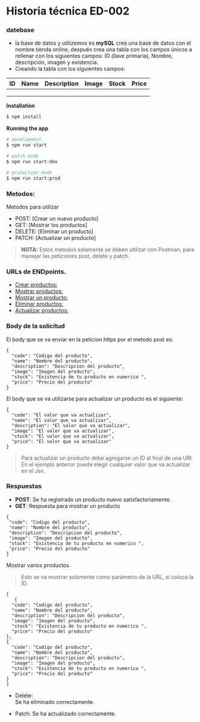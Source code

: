    
 # Historia técnica ED-002  

### datebase

* la base de datos y utilizemos es **mySQL** crea una base de datos con el nombre tienda online, después crea una tabla con los campos únicos a rellenar con los siguientes campos: ID (llave primaria), Nombre, descripción, imagen y existencia. 
* Creando la tabla con los siguientes campos:   

|ID|Name|Description|Image|Stock|Price|
|-|:-:|-:|-:|-|-|
| | ||
| | | |
| | | |

**Installation**
```bash
$ npm install
```

**Running the app** 

```bash
# development
$ npm run start

# watch mode
$ npm run start:dev

# production mode
$ npm run start:prod
```
### Metodos: 
 Metodos para utilizar 
* POST: [Crear un nuevo producto] 
* GET: [Mostrar los productos] 
* DELETE: [Eliminar un producto] 
* PATCH: [Actualizar un producto] 

> **NOTA:** Estos metodos solamente se deben utilizar con Postman, para manejar las peticiones post, delete y patch.

### URLs de ENDpoints. 

* [Crear productos:](http://localhost:3000/products)
* [Mostrar productos:](http://localhost:3000/products)
* [Mostrar un producto:](http://localhost:3000/products/id)
* [Eliminar productos:](http://localhost:3000/products/id)
* [Actualizar productos:](http://localhost:3000/products/id)

### Body de la solicitud 
El body que se va enviar en la peticion https por el metodo post es: 
```jsn
{
  "code": "Codigo del producto", 
  "name": "Nombre del producto",
  "description": "Descripcion del producto",
  "image": "Imagen del producto",
  "stock": "Existencia de tu producto en numerico ",
  "price": "Precio del producto"
}
```

El body que se va utilizarse para actualizar un producto es el siguiente: 

```jsn
{
  "code": "El valor que va actualizar", 
  "name": "El valor que va actualizar",
  "description": "El valor que va actualizar",
  "image": "El valor que va actualizar",
  "stock": "El valor que va actualizar",
  "price": "El valor que va actualizar"
}
```
 > Para actualizar un producto debe agregarse un ID al final de una URl.
 > En el ejemplo anterior puede elegir cualquier valor que va actualizar en el Jsn.
 
 ### Respuestas 
 * **POST**: Se ha registrado un producto nuevo satisfactoriamente.
 * **GET**:  Respuesta para mostrar un producto 
 ```jsn 
{
  "code": "Codigo del producto", 
  "name": "Nombre del producto",
  "description": "Descripcion del producto",
  "image": "Imagen del producto",
  "stock": "Existencia de tu producto en numerico ",
  "price": "Precio del producto"
}
```
Mostrar varios productos 
> Esto se va mostrar solamente como parámetro de la URL, si coloca la ID. 
```jsn 
[
   {
  "code": "Codigo del producto", 
  "name": "Nombre del producto",
  "description": "Descripcion del producto",
  "image": "Imagen del producto",
  "stock": "Existencia de tu producto en numerico ",
  "price": "Precio del producto"
},
{
  "code": "Codigo del producto", 
  "name": "Nombre del producto",
  "description": "Descripcion del producto",
  "image": "Imagen del producto",
  "stock": "Existencia de tu producto en numerico ",
  "price": "Precio del producto"
}
]
``` 
* Delete:  
Se ha eliminado correctamente.  

* Patch: 
Se ha actualizado correctamente.

 



